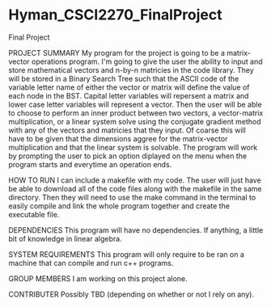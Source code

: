 # Hyman_CSCI2270_FinalProject
Final Project

PROJECT SUMMARY
   My program for the project is going to be a matrix-vector operations program. I'm going to give the user the ability     to input and store mathematical vectors and n-by-n matricies in the code library. They will be stored in a Binary        Search Tree such that the ASCII code of the variable letter name of either the vector or matrix will define the value    of each node in the BST. Capital letter variables will repersent a matrix and lower case letter variables will           represent a vector. Then the user will be able to choose to perform an inner product between two vectors, a              vector-matrix multiplication, or a linear system solve using the conjugate gradient method with any of the vectors and    matricies that they input. Of coarse this will have to be given that the dimensions aggree for the matrix-vector         multiplication and that the linear system is solvable. The program will work by prompting the user to pick an option     diplayed on the menu when the program starts and everytime an operation ends.
   
HOW TO RUN
  I can include a makefile with my code. The user will just have be able to download all of the code files along with the   makefile in the same directory. Then they will need to use the make command in the terminal to easily compile and link   the whole program together and create the executable file.
   
DEPENDENCIES
  This program will have no dependencies. If anything, a little bit of knowledge in linear algebra.
  
SYSTEM REQUIREMENTS
  This program will only require to be ran on a machine that can compile and run c++ programs.
  
GROUP MEMBERS
  I am working on this project alone.
  
CONTRIBUTER
  Possibly TBD (depending on whether or not I rely on any).
